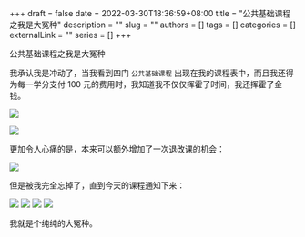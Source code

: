 +++ 
draft = false
date = 2022-03-30T18:36:59+08:00
title = "公共基础课程之我是大冤种"
description = ""
slug = ""
authors = []
tags = []
categories = []
externalLink = ""
series = []
+++

公共基础课程之我是大冤种

我承认我是冲动了，当我看到四门 `公共基础课程` 出现在我的课程表中，而且我还得为每一学分支付 100 元的费用时，我知道我不仅仅挥霍了时间，我还挥霍了金钱。

![](https://ccviolett-1307804825.cos.ap-shanghai.myqcloud.com/img/AvojnTWFYV2H34k.png)

![](https://ccviolett-1307804825.cos.ap-shanghai.myqcloud.com/img/3m2HIgVd7FC6ESs.png)

更加令人心痛的是，本来可以额外增加了一次退改课的机会：

![](https://ccviolett-1307804825.cos.ap-shanghai.myqcloud.com/img/Kpk5D2POUgJSXVF.png)

但是被我完全忘掉了，直到今天的课程通知下来：

![](https://ccviolett-1307804825.cos.ap-shanghai.myqcloud.com/img/vSRTqYiukJh5WpA.jpg/w200)
![](https://ccviolett-1307804825.cos.ap-shanghai.myqcloud.com/img/DHCKuMdpIJs7VlB.jpg/w200)
![](https://ccviolett-1307804825.cos.ap-shanghai.myqcloud.com/img/B9qdU6xtVSEC1TA.jpg/w200)
![](https://ccviolett-1307804825.cos.ap-shanghai.myqcloud.com/img/PyzntCuZ634LHfm.jpg/w200)

我就是个纯纯的大冤种。